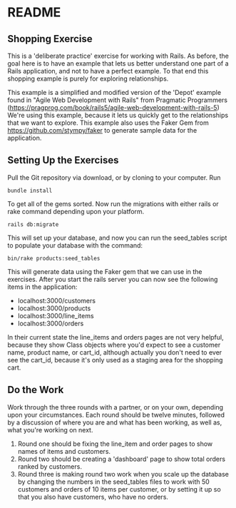 # README

## Shopping Exercise ##

This is a 'deliberate practice' exercise for working with Rails. As before, the goal here is to have an example that lets us better understand one part of a Rails application, and not to have a perfect example. To that end this shopping example is purely for exploring relationships.

This example is a simplified and modified version of the 'Depot' example found in "Agile Web Development with Rails" from Pragmatic Programmers (https://pragprog.com/book/rails5/agile-web-development-with-rails-5) We're using this example, because it lets us quickly get to the relationships that we want to explore. This example also uses the Faker Gem from https://github.com/stympy/faker to generate sample data for the application.

## Setting Up the Exercises ##

Pull the Git repository via download, or by cloning to your computer. Run

    bundle install

To get all of the gems sorted. Now run the migrations with either rails or rake command depending upon your platform.

    rails db:migrate

This will set up your database, and now you can run the seed_tables script to populate your database with the command:

    bin/rake products:seed_tables

This will generate data using the Faker gem that we can use in the exercises.
After you start the rails server you can now see the following items in the application:
* localhost:3000/customers
* localhost:3000/products
* localhost:3000/line_items
* localhost:3000/orders

In their current state the line_items and orders pages are not very helpful, because they show Class objects where you'd expect to see a customer name, product name, or cart_id, although actually you don't need to ever see the cart_id, because it's only used as a staging area for the shopping cart.

## Do the Work ##

Work through the three rounds with a partner, or on your own, depending upon your circumstances. Each round should be twelve minutes, followed by a discussion of where you are and what has been working, as well as, what you're working on next.

1. Round one should be fixing the line_item and order pages to show names of items and customers.
2. Round two should be creating a 'dashboard' page to show total orders ranked by customers.
3. Round three is making round two work when you scale up the database by changing the numbers in the seed_tables files to work with 50 customers and orders of 10 items per customer, or by setting it up so that you also have customers, who have no orders.
